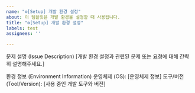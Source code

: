```yaml
---
name: "⚙️[Setup] 개발 환경 설정"
about: 이 템플릿은 개발 환경을 설정할 때 사용됩니다.
title: "⚙️[Setup] 개발 환경 설정"
labels: test
assignees: ''

---
```


문제 설명 (Issue Description)
[개발 환경 설정과 관련된 문제 또는 요청에 대해 간략히 설명해주세요.]

환경 정보 (Environment Information)
운영체제 (OS): [운영체제 정보]
도구/버전 (Tool/Version): [사용 중인 개발 도구와 버전]

